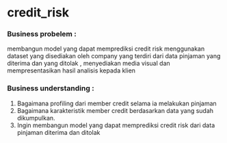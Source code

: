 # credit_risk

### Business probelem : 
membangun model yang dapat memprediksi credit risk menggunakan dataset yang disediakan oleh company yang terdiri dari 
data pinjaman yang diterima dan yang ditolak , menyediakan media visual dan mempresentasikan hasil analisis kepada klien

### Business understanding : 
1. Bagaimana profiling dari member credit selama ia melakukan pinjaman 
2. Bagaimana karakteristik member credit berdasarkan data yang sudah dikumpulkan.
3. Ingin membangun model yang dapat memprediksi credit risk dari data pinjaman diterima dan ditolak
